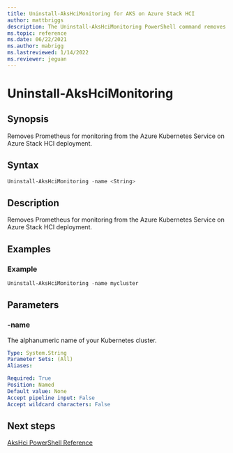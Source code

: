 ```yaml
---
title: Uninstall-AksHciMonitoring for AKS on Azure Stack HCI
author: mattbriggs
description: The Uninstall-AksHciMonitoring PowerShell command removes Prometheus-based monitoring solution.
ms.topic: reference
ms.date: 06/22/2021
ms.author: mabrigg 
ms.lastreviewed: 1/14/2022
ms.reviewer: jeguan
---
```


# Uninstall-AksHciMonitoring

## Synopsis
Removes Prometheus for monitoring from the Azure Kubernetes Service on Azure Stack HCI deployment.

## Syntax

```powershell
Uninstall-AksHciMonitoring -name <String>                     
```

## Description
Removes Prometheus for monitoring from the Azure Kubernetes Service on Azure Stack HCI deployment.

## Examples

### Example

```PowerShell
Uninstall-AksHciMonitoring -name mycluster
```

## Parameters

### -name
The alphanumeric name of your Kubernetes cluster.

```yaml
Type: System.String
Parameter Sets: (All)
Aliases:

Required: True
Position: Named
Default value: None
Accept pipeline input: False
Accept wildcard characters: False
```
## Next steps

[AksHci PowerShell Reference](index.md)